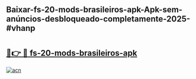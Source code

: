 ## Baixar-fs-20-mods-brasileiros-apk-Apk-sem-anúncios-desbloqueado-completamente-2025-#vhanp

# <h2><a href="https://ainizakaria.my?title=fs-20-mods-brasileiros-apk&ref=20M">🔗👉 🔴 fs-20-mods-brasileiros-apk</a></h2>

[![acn](https://github.com/user-attachments/assets/0f9c940e-d8b0-45ae-aac7-cd30a18b3e1c)](https://ainizakaria.my?title=fs-20-mods-brasileiros-apk&ref=20M)

